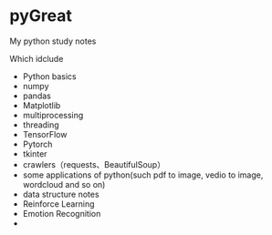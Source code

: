 # pyGreat
My python study notes

Which idclude
- Python basics
- numpy
- pandas
- Matplotlib
- multiprocessing
- threading
- TensorFlow
- Pytorch
- tkinter
- crawlers（requests、BeautifulSoup）
- some applications of python(such pdf to image, vedio to image, wordcloud and so on)
- data structure notes
- Reinforce Learning
- Emotion Recognition
- 
